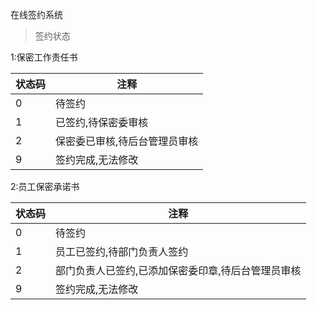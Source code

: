 在线签约系统


>签约状态

1:保密工作责任书

状态码 | 注释
------ | ------
0 | 待签约
1 | 已签约,待保密委审核
2 | 保密委已审核,待后台管理员审核
9 | 签约完成,无法修改


2:员工保密承诺书

状态码 | 注释
------ | ------
0 | 待签约
1 | 员工已签约,待部门负责人签约
2 | 部门负责人已签约,已添加保密委印章,待后台管理员审核
9 | 签约完成,无法修改